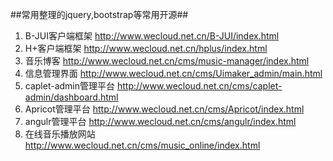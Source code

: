 ##常用整理的jquery,bootstrap等常用开源##

1. B-JUI客户端框架 http://www.wecloud.net.cn/B-JUI/index.html
2. H+客户端框架 http://www.wecloud.net.cn/hplus/index.html
3. 音乐博客 http://www.wecloud.net.cn/cms/music-manager/index.html
4. 信息管理界面 http://www.wecloud.net.cn/cms/Uimaker_admin/main.html
5. caplet-admin管理平台 http://www.wecloud.net.cn/cms/caplet-admin/dashboard.html
6. Apricot管理平台 http://www.wecloud.net.cn/cms/Apricot/index.html
7. angulr管理平台 http://www.wecloud.net.cn/cms/angulr/index.html
8. 在线音乐播放网站 http://www.wecloud.net.cn/cms/music_online/index.html